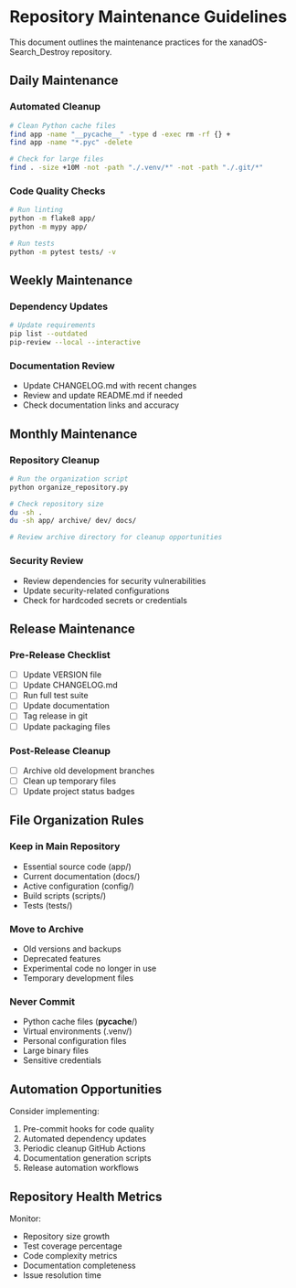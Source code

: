 # Repository Maintenance Guidelines

This document outlines the maintenance practices for the xanadOS-Search_Destroy repository.

## Daily Maintenance

### Automated Cleanup
```bash
# Clean Python cache files
find app -name "__pycache__" -type d -exec rm -rf {} +
find app -name "*.pyc" -delete

# Check for large files
find . -size +10M -not -path "./.venv/*" -not -path "./.git/*"
```

### Code Quality Checks
```bash
# Run linting
python -m flake8 app/
python -m mypy app/

# Run tests
python -m pytest tests/ -v
```

## Weekly Maintenance

### Dependency Updates
```bash
# Update requirements
pip list --outdated
pip-review --local --interactive
```

### Documentation Review
- Update CHANGELOG.md with recent changes
- Review and update README.md if needed
- Check documentation links and accuracy

## Monthly Maintenance

### Repository Cleanup
```bash
# Run the organization script
python organize_repository.py

# Check repository size
du -sh .
du -sh app/ archive/ dev/ docs/

# Review archive directory for cleanup opportunities
```

### Security Review
- Review dependencies for security vulnerabilities
- Update security-related configurations
- Check for hardcoded secrets or credentials

## Release Maintenance

### Pre-Release Checklist
- [ ] Update VERSION file
- [ ] Update CHANGELOG.md
- [ ] Run full test suite
- [ ] Update documentation
- [ ] Tag release in git
- [ ] Update packaging files

### Post-Release Cleanup
- [ ] Archive old development branches
- [ ] Clean up temporary files
- [ ] Update project status badges

## File Organization Rules

### Keep in Main Repository
- Essential source code (app/)
- Current documentation (docs/)
- Active configuration (config/)
- Build scripts (scripts/)
- Tests (tests/)

### Move to Archive
- Old versions and backups
- Deprecated features
- Experimental code no longer in use
- Temporary development files

### Never Commit
- Python cache files (__pycache__/)
- Virtual environments (.venv/)
- Personal configuration files
- Large binary files
- Sensitive credentials

## Automation Opportunities

Consider implementing:
1. Pre-commit hooks for code quality
2. Automated dependency updates
3. Periodic cleanup GitHub Actions
4. Documentation generation scripts
5. Release automation workflows

## Repository Health Metrics

Monitor:
- Repository size growth
- Test coverage percentage
- Code complexity metrics
- Documentation completeness
- Issue resolution time
